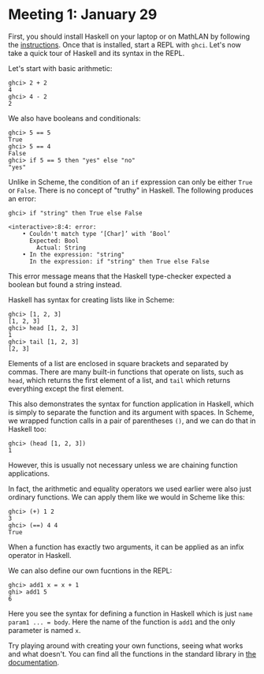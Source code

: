 # Meeting 1: January 29

First, you should install Haskell on your laptop or on MathLAN by following the [instructions](./installing-haskell.md). Once that is installed, start a REPL with `ghci`. Let's now take a quick tour of Haskell and its syntax in the REPL.

Let's start with basic arithmetic:

```
ghci> 2 + 2
4
ghci> 4 - 2
2
```

We also have booleans and conditionals:

```
ghci> 5 == 5
True
ghci> 5 == 4
False
ghci> if 5 == 5 then "yes" else "no"
"yes"
```

Unlike in Scheme, the condition of an `if` expression can only be either `True` or `False`. There is no concept of "truthy" in Haskell. The following produces an error:

```
ghci> if "string" then True else False

<interactive>:8:4: error:
    • Couldn't match type ‘[Char]’ with ‘Bool’
      Expected: Bool
        Actual: String
    • In the expression: "string"
      In the expression: if "string" then True else False
```

This error message means that the Haskell type-checker expected a boolean but found a string instead.

Haskell has syntax for creating lists like in Scheme:

```
ghci> [1, 2, 3]
[1, 2, 3]
ghci> head [1, 2, 3]
1
ghci> tail [1, 2, 3]
[2, 3]
```

Elements of a list are enclosed in square brackets and separated by commas. There are many built-in functions that operate on lists, such as `head`, which returns the first element of a list, and `tail` which returns everything except the first element.

This also demonstrates the syntax for function application in Haskell, which is simply to separate the function and its argument with spaces. In Scheme, we wrapped function calls in a pair of parentheses `()`, and we can do that in Haskell too:

```
ghci> (head [1, 2, 3])
1
```

However, this is usually not necessary unless we are chaining function applications.

In fact, the arithmetic and equality operators we used earlier were also just ordinary functions. We can apply them like we would in Scheme like this:

```
ghci> (+) 1 2
3
ghci> (==) 4 4
True
```

When a function has exactly two arguments, it can be applied as an infix operator in Haskell.

We can also define our own fucntions in the REPL:

```
ghci> add1 x = x + 1
ghi> add1 5
6
```

Here you see the syntax for defining a function in Haskell which is just `name param1 ... = body`. Here the name of the function is `add1` and the only parameter is named `x`. 

Try playing around with creating your own functions, seeing what works and what doesn't. You can find all the functions in the standard library in [the documentation](https://hackage.haskell.org/package/base-4.17.0.0/docs/Prelude.html).